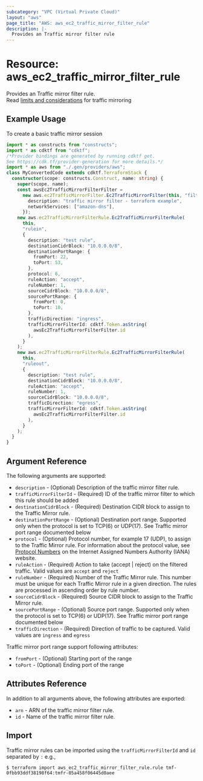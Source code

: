 ```yaml
---
subcategory: "VPC (Virtual Private Cloud)"
layout: "aws"
page_title: "AWS: aws_ec2_traffic_mirror_filter_rule"
description: |-
  Provides an Traffic mirror filter rule
---
```


# Resource: aws_ec2_traffic_mirror_filter_rule

Provides an Traffic mirror filter rule.  
Read [limits and considerations](https://docs.aws.amazon.com/vpc/latest/mirroring/traffic-mirroring-considerations.html) for traffic mirroring

## Example Usage

To create a basic traffic mirror session

```typescript
import * as constructs from "constructs";
import * as cdktf from "cdktf";
/*Provider bindings are generated by running cdktf get.
See https://cdk.tf/provider-generation for more details.*/
import * as aws from "./.gen/providers/aws";
class MyConvertedCode extends cdktf.TerraformStack {
  constructor(scope: constructs.Construct, name: string) {
    super(scope, name);
    const awsEc2TrafficMirrorFilterFilter =
      new aws.ec2TrafficMirrorFilter.Ec2TrafficMirrorFilter(this, "filter", {
        description: "traffic mirror filter - terraform example",
        networkServices: ["amazon-dns"],
      });
    new aws.ec2TrafficMirrorFilterRule.Ec2TrafficMirrorFilterRule(
      this,
      "rulein",
      {
        description: "test rule",
        destinationCidrBlock: "10.0.0.0/8",
        destinationPortRange: {
          fromPort: 22,
          toPort: 53,
        },
        protocol: 6,
        ruleAction: "accept",
        ruleNumber: 1,
        sourceCidrBlock: "10.0.0.0/8",
        sourcePortRange: {
          fromPort: 0,
          toPort: 10,
        },
        trafficDirection: "ingress",
        trafficMirrorFilterId: cdktf.Token.asString(
          awsEc2TrafficMirrorFilterFilter.id
        ),
      }
    );
    new aws.ec2TrafficMirrorFilterRule.Ec2TrafficMirrorFilterRule(
      this,
      "ruleout",
      {
        description: "test rule",
        destinationCidrBlock: "10.0.0.0/8",
        ruleAction: "accept",
        ruleNumber: 1,
        sourceCidrBlock: "10.0.0.0/8",
        trafficDirection: "egress",
        trafficMirrorFilterId: cdktf.Token.asString(
          awsEc2TrafficMirrorFilterFilter.id
        ),
      }
    );
  }
}

```

## Argument Reference

The following arguments are supported:

* `description` - (Optional) Description of the traffic mirror filter rule.
* `trafficMirrorFilterId`  - (Required) ID of the traffic mirror filter to which this rule should be added
* `destinationCidrBlock` - (Required) Destination CIDR block to assign to the Traffic Mirror rule.
* `destinationPortRange` - (Optional) Destination port range. Supported only when the protocol is set to TCP(6) or UDP(17). See Traffic mirror port range documented below
* `protocol` - (Optional) Protocol number, for example 17 (UDP), to assign to the Traffic Mirror rule. For information about the protocol value, see [Protocol Numbers](https://www.iana.org/assignments/protocol-numbers/protocol-numbers.xhtml) on the Internet Assigned Numbers Authority (IANA) website.
* `ruleAction` - (Required) Action to take (accept | reject) on the filtered traffic. Valid values are `accept` and `reject`
* `ruleNumber` - (Required) Number of the Traffic Mirror rule. This number must be unique for each Traffic Mirror rule in a given direction. The rules are processed in ascending order by rule number.
* `sourceCidrBlock` - (Required) Source CIDR block to assign to the Traffic Mirror rule.
* `sourcePortRange` - (Optional) Source port range. Supported only when the protocol is set to TCP(6) or UDP(17). See Traffic mirror port range documented below
* `trafficDirection` - (Required) Direction of traffic to be captured. Valid values are `ingress` and `egress`

Traffic mirror port range support following attributes:

* `fromPort` - (Optional) Starting port of the range
* `toPort` - (Optional) Ending port of the range

## Attributes Reference

In addition to all arguments above, the following attributes are exported:

* `arn` - ARN of the traffic mirror filter rule.
* `id` - Name of the traffic mirror filter rule.

## Import

Traffic mirror rules can be imported using the `trafficMirrorFilterId` and `id` separated by `:` e.g.,

```
$ terraform import aws_ec2_traffic_mirror_filter_rule.rule tmf-0fbb93ddf38198f64:tmfr-05a458f06445d0aee
```

<!-- cache-key: cdktf-0.17.0-pre.15 input-ee0ef6357eca144bbb3215244fe80128101015d1bdebdadc916196862d53f340 -->